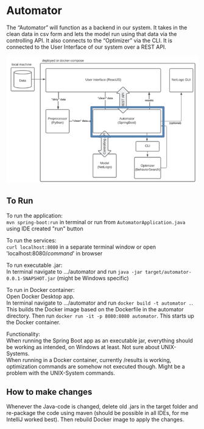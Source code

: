 # Automator
The “Automator” will function as a backend in our system. It takes in the clean data in csv form and lets the model run using that data via the controlling API. It also connects to the “Optimizer” via the CLI. It is connected to the User Interface of our system over a REST API.

![role of the automator in the architecture](architecture.png)

## To Run
To run the application:\
```mvn spring-boot:run``` in terminal or run from ```AutomatorApplication.java``` using IDE created "run" button

To run the services:\
```curl localhost:8080``` in a separate terminal window or open 'localhost:8080/*command*' in browser

To run executable .jar:\
In terminal navigate to .../automator and run ```java -jar target/automator-0.0.1-SNAPSHOT.jar``` (might be Windows specific)

To run in Docker container:\
Open Docker Desktop app.\
In terminal navigate to .../automator and run ```docker build -t automator .```. This builds the Docker image based on the Dockerfile in the automator directory.
Then run ```docker run -it -p 8080:8080 automator```. This starts up the Docker container.

Functionality:\
When running the Spring Boot app as an executable jar, everything should be working as intended, on Windows at least. Not sure about UNIX-Systems.\
When running in a Docker container, currently /results is working, optimization commands are somehow not executed though. Might be a problem with the UNIX-System commands.


## How to make changes
Whenever the Java-code is changed, delete old .jars in the target folder and re-package the code using maven (should be possible in all IDEs, for me IntelliJ worked best).
Then rebuild Docker image to apply the changes.
